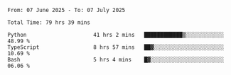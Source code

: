 <!--START_SECTION:waka-->

```abap
From: 07 June 2025 - To: 07 July 2025

Total Time: 79 hrs 39 mins

Python                     41 hrs 2 mins   ████████████▒░░░░░░░░░░░░   48.99 %
TypeScript                 8 hrs 57 mins   ██▓░░░░░░░░░░░░░░░░░░░░░░   10.69 %
Bash                       5 hrs 4 mins    █▓░░░░░░░░░░░░░░░░░░░░░░░   06.06 %
```

<!--END_SECTION:waka-->
